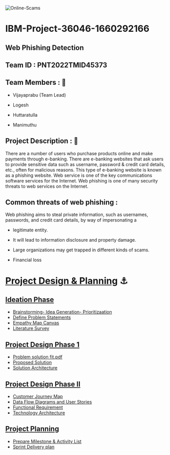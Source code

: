 ![Online-Scams](https://user-images.githubusercontent.com/113415196/202610119-b439af7c-3a48-4c0e-aed6-cc39254a493f.jpg)


# IBM-Project-36046-1660292166

## ****Web Phishing Detection****

## Team ID : PNT2022TMID45373

## ****Team Members**** : 	:1st_place_medal:
   
   * Vijayaprabu (Team Lead)
   
   * Logesh
           
   * Huttaratulla
   
   * Manimuthu

## ****Project Description**** : :dart:

There are a number of users who purchase products online and make payments through e-banking. There are e-banking websites that ask users to provide sensitive data such as username, password & credit card details, etc., often for malicious reasons. This type of e-banking website is known as a phishing website. Web service is one of the key communications software services for the Internet. Web phishing is one of many security threats to web services on the Internet.

## ****Common threats of web phishing**** : 

Web phishing aims to steal private information, such as usernames, passwords, and credit card details, by way of impersonating a

   * legitimate entity.

   * It will lead to information disclosure and property damage.

   * Large organizations may get trapped in different kinds of scams.

   * Financial loss


#  [Project Design & Planning](https://github.com/IBM-EPBL/IBM-Project-36046-1660292166/tree/main/Project%20Design%20%26%20Planning) :anchor:

## [Ideation Phase](https://github.com/IBM-EPBL/IBM-Project-36046-1660292166/tree/main/Project%20Design%20%26%20Planning/Ideation%20Phase)

* [Brainstorming- Idea Generation- Prioritizaation](https://github.com/IBM-EPBL/IBM-Project-36046-1660292166/blob/main/Project%20Design%20%26%20Planning/Ideation%20Phase/Brainstorming-%20Idea%20Generation-%20Prioritizaation.pdf)
* [Define Problem Statements](https://github.com/IBM-EPBL/IBM-Project-36046-1660292166/blob/main/Project%20Design%20%26%20Planning/Ideation%20Phase/Define%20Problem%20Statements.pdf)
* [Empathy Map Canvas](https://github.com/IBM-EPBL/IBM-Project-36046-1660292166/blob/main/Project%20Design%20%26%20Planning/Ideation%20Phase/Empathy%20Map%20Canvas.pdf)
* [Literature Survey](https://github.com/IBM-EPBL/IBM-Project-36046-1660292166/blob/main/Project%20Design%20%26%20Planning/Ideation%20Phase/Literature%20Survey.pdf)

## [Project Design Phase 1](https://github.com/IBM-EPBL/IBM-Project-36046-1660292166/tree/main/Project%20Design%20%26%20Planning/Project%20Design%20Phase%201)

* [Problem solution fit.pdf](https://github.com/IBM-EPBL/IBM-Project-36046-1660292166/blob/main/Project%20Design%20%26%20Planning/Project%20Design%20Phase%201/Problem%20solution%20fit.pdf)
* [Proposed Solution](https://github.com/IBM-EPBL/IBM-Project-36046-1660292166/blob/main/Project%20Design%20%26%20Planning/Project%20Design%20Phase%201/Proposed%20Solution.pdf)
* [Solution Architecture](https://github.com/IBM-EPBL/IBM-Project-36046-1660292166/blob/main/Project%20Design%20%26%20Planning/Project%20Design%20Phase%201/Solution%20Architecture.pdf)

## [Project Design Phase II](https://github.com/IBM-EPBL/IBM-Project-36046-1660292166/tree/main/Project%20Design%20%26%20Planning/Project%20Design%20Phase%20II)

* [Customer Journey Map](https://github.com/IBM-EPBL/IBM-Project-36046-1660292166/blob/main/Project%20Design%20%26%20Planning/Project%20Design%20Phase%20II/Customer%20Journey%20Map.pdf)
* [Data Flow Diagrams and User Stories](https://github.com/IBM-EPBL/IBM-Project-36046-1660292166/blob/main/Project%20Design%20%26%20Planning/Project%20Design%20Phase%20II/Data%20Flow%20Diagrams%20and%20User%20Stories.pdf)
* [Functional Requirement](https://github.com/IBM-EPBL/IBM-Project-36046-1660292166/blob/main/Project%20Design%20%26%20Planning/Project%20Design%20Phase%20II/Functional%20Requirement.pdf)
* [Technology Architecture](https://github.com/IBM-EPBL/IBM-Project-36046-1660292166/blob/main/Project%20Design%20%26%20Planning/Project%20Design%20Phase%20II/Technology%20Architecture.pdf)

## [Project Planning](https://github.com/IBM-EPBL/IBM-Project-36046-1660292166/tree/main/Project%20Design%20%26%20Planning/Project%20Planning)
* [Prepare Milestone & Activity List](https://github.com/IBM-EPBL/IBM-Project-36046-1660292166/blob/main/Project%20Design%20%26%20Planning/Project%20Planning/Prepare%20Milestone%20%26%20Activity%20List.pdf)
* [Sprint Delivery plan](https://github.com/IBM-EPBL/IBM-Project-36046-1660292166/blob/main/Project%20Design%20%26%20Planning/Project%20Planning/Sprint%20Delivery%20plan.pdf)
